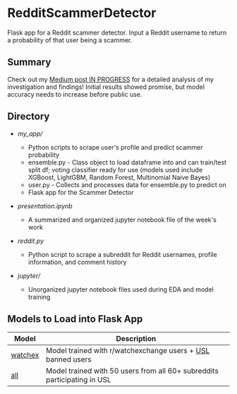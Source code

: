 # RedditScammerDetector

Flask app for a Reddit scammer detector. Input a Reddit username to return a probability of that user being a scammer.

## Summary

Check out my [Medium post IN PROGRESS](https://medium.com/p/1bdc024c8d69/) for a detailed analysis of my investigation and findings!
Initial results showed promise, but model accuracy needs to increase before public use.

## Directory

* *my_app/* 
  * Python scripts to scrape user's profile and predict scammer probability
   * ensemble.py - Class object to load dataframe into and can train/test split df; voting classifier ready for use (models used include XGBoost, LightGBM, Random Forest, Multinomial Naive Bayes)
   * user.py - Collects and processes data for ensemble.py to predict on
  * Flask app for the Scammer Detector

* *presentation.ipynb* 
  * A summarized and organized jupyter notebook file of the week's work

* *reddit.py*
  * Python script to scrape a subreddit for Reddit usernames, profile information, and comment history

* *jupyter/* 
  * Unorganized jupyter notebook files used during EDA and model training

## Models to Load into Flask App

| Model      | Description |
|------------|-------------|
|[watchex]() | Model trained with r/watchexchange users + [USL](universalscammerlist.com) banned users |
|[all]()     | Model trained with 50 users from all 60+ subreddits participating in USL |
